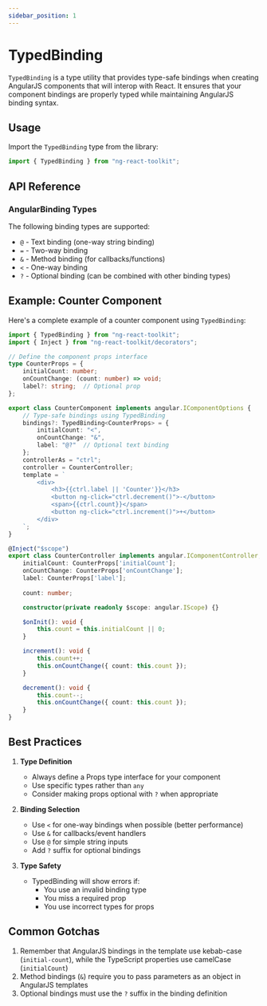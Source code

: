```yaml
---
sidebar_position: 1
---
```


# TypedBinding

`TypedBinding` is a type utility that provides type-safe bindings when creating AngularJS components that will interop with React. It ensures that your component bindings are properly typed while maintaining AngularJS binding syntax.


## Usage

Import the `TypedBinding` type from the library:

```typescript
import { TypedBinding } from "ng-react-toolkit";
```

## API Reference

### AngularBinding Types

The following binding types are supported:

- `@` - Text binding (one-way string binding)
- `=` - Two-way binding
- `&` - Method binding (for callbacks/functions)
- `<` - One-way binding
- `?` - Optional binding (can be combined with other binding types)

## Example: Counter Component

Here's a complete example of a counter component using `TypedBinding`:

```typescript
import { TypedBinding } from "ng-react-toolkit";
import { Inject } from "ng-react-toolkit/decorators";

// Define the component props interface
type CounterProps = {
    initialCount: number;
    onCountChange: (count: number) => void;
    label?: string;  // Optional prop
};

export class CounterComponent implements angular.IComponentOptions {
    // Type-safe bindings using TypedBinding
    bindings?: TypedBinding<CounterProps> = {
        initialCount: "<",
        onCountChange: "&",
        label: "@?"  // Optional text binding
    };
    controllerAs = "ctrl";
    controller = CounterController;
    template = `
        <div>
            <h3>{{ctrl.label || 'Counter'}}</h3>
            <button ng-click="ctrl.decrement()">-</button>
            <span>{{ctrl.count}}</span>
            <button ng-click="ctrl.increment()">+</button>
        </div>
    `;
}

@Inject("$scope")
export class CounterController implements angular.IComponentController, angular.IOnInit {
    initialCount: CounterProps['initialCount'];
    onCountChange: CounterProps['onCountChange'];
    label: CounterProps['label'];
    
    count: number;

    constructor(private readonly $scope: angular.IScope) {}

    $onInit(): void {
        this.count = this.initialCount || 0;
    }

    increment(): void {
        this.count++;
        this.onCountChange({ count: this.count });
    }

    decrement(): void {
        this.count--;
        this.onCountChange({ count: this.count });
    }
}
```

## Best Practices

1. **Type Definition**
   - Always define a Props type interface for your component
   - Use specific types rather than `any`
   - Consider making props optional with `?` when appropriate

2. **Binding Selection**
   - Use `<` for one-way bindings when possible (better performance)
   - Use `&` for callbacks/event handlers
   - Use `@` for simple string inputs
   - Add `?` suffix for optional bindings

3. **Type Safety**
   - TypedBinding will show errors if:
     - You use an invalid binding type
     - You miss a required prop
     - You use incorrect types for props

## Common Gotchas

1. Remember that AngularJS bindings in the template use kebab-case (`initial-count`), while the TypeScript properties use camelCase (`initialCount`)
2. Method bindings (`&`) require you to pass parameters as an object in AngularJS templates
3. Optional bindings must use the `?` suffix in the binding definition
